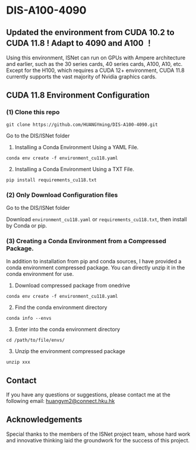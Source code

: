 # DIS-A100-4090

## Updated the environment from CUDA 10.2 to CUDA 11.8 ! Adapt to **4090** and **A100** ！

Using this environment, ISNet can run on GPUs with Ampere architecture and earlier, such as the 30 series cards, 40 series cards, A100, A10, etc. Except for the H100, which requires a CUDA 12+ environment, CUDA 11.8 currently supports the vast majority of Nvidia graphics cards.

## CUDA 11.8 Environment Configuration

### (1) Clone this repo

```
git clone https://github.com/HUANGYming/DIS-A100-4090.git
```

Go to the DIS/ISNet folder

1. Installing a Conda Environment Using a YAML File.

```
conda env create -f environment_cu118.yaml
```

2. Installing a Conda Environment Using a TXT File.

```
pip install requirements_cu118.txt
```


### (2) Only Download Configuration files

Go to the DIS/ISNet folder

Download ```environment_cu118.yaml``` or ```requirements_cu118.txt```, then install by Conda or pip.


### (3) Creating a Conda Environment from a Compressed Package.

In addition to installation from pip and conda sources, I have provided a conda environment compressed package. You can directly unzip it in the conda environment for use.

1. Download compressed package from onedrive

```
conda env create -f environment_cu118.yaml
```

2. Find the conda environment directory

```
conda info --envs
```

3. Enter into the conda environment directory

```
cd /path/to/file/envs/
```

3. Unzip the environment compressed package

```
unzip xxx
```

## Contact

If you have any questions or suggestions, please contact me at the following email: huangym2@connect.hku.hk

## Acknowledgements

Special thanks to the members of the ISNet project team, whose hard work and innovative thinking laid the groundwork for the success of this project.
